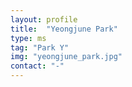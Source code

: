 ```yaml
---
layout: profile
title:  "Yeongjune Park"
type: ms
tag: "Park Y"
img: "yeongjune_park.jpg"
contact: "-"
---
```

